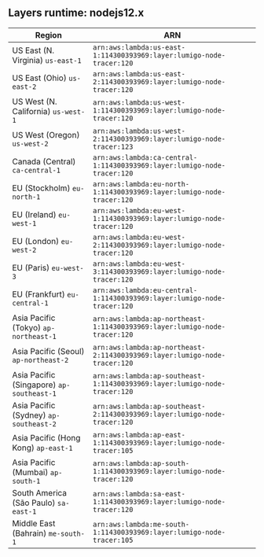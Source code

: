 Layers runtime: nodejs12.x
----
| Region | ARN |
| --- | --- |
|US East (N. Virginia)  `us-east-1`|`arn:aws:lambda:us-east-1:114300393969:layer:lumigo-node-tracer:120`|
|US East (Ohio)  `us-east-2`|`arn:aws:lambda:us-east-2:114300393969:layer:lumigo-node-tracer:120`|
|US West (N. California)  `us-west-1`|`arn:aws:lambda:us-west-1:114300393969:layer:lumigo-node-tracer:120`|
|US West (Oregon)  `us-west-2`|`arn:aws:lambda:us-west-2:114300393969:layer:lumigo-node-tracer:123`|
|Canada (Central)  `ca-central-1`|`arn:aws:lambda:ca-central-1:114300393969:layer:lumigo-node-tracer:120`|
|EU (Stockholm)  `eu-north-1`|`arn:aws:lambda:eu-north-1:114300393969:layer:lumigo-node-tracer:120`|
|EU (Ireland)  `eu-west-1`|`arn:aws:lambda:eu-west-1:114300393969:layer:lumigo-node-tracer:120`|
|EU (London)  `eu-west-2`|`arn:aws:lambda:eu-west-2:114300393969:layer:lumigo-node-tracer:120`|
|EU (Paris)  `eu-west-3`|`arn:aws:lambda:eu-west-3:114300393969:layer:lumigo-node-tracer:120`|
|EU (Frankfurt)  `eu-central-1`|`arn:aws:lambda:eu-central-1:114300393969:layer:lumigo-node-tracer:120`|
|Asia Pacific (Tokyo)  `ap-northeast-1`|`arn:aws:lambda:ap-northeast-1:114300393969:layer:lumigo-node-tracer:120`|
|Asia Pacific (Seoul)  `ap-northeast-2`|`arn:aws:lambda:ap-northeast-2:114300393969:layer:lumigo-node-tracer:120`|
|Asia Pacific (Singapore)  `ap-southeast-1`|`arn:aws:lambda:ap-southeast-1:114300393969:layer:lumigo-node-tracer:120`|
|Asia Pacific (Sydney)  `ap-southeast-2`|`arn:aws:lambda:ap-southeast-2:114300393969:layer:lumigo-node-tracer:120`|
|Asia Pacific (Hong Kong)  `ap-east-1`|`arn:aws:lambda:ap-east-1:114300393969:layer:lumigo-node-tracer:105`|
|Asia Pacific (Mumbai)  `ap-south-1`|`arn:aws:lambda:ap-south-1:114300393969:layer:lumigo-node-tracer:120`|
|South America (São Paulo)  `sa-east-1`|`arn:aws:lambda:sa-east-1:114300393969:layer:lumigo-node-tracer:120`|
|Middle East (Bahrain)  `me-south-1`|`arn:aws:lambda:me-south-1:114300393969:layer:lumigo-node-tracer:105`|
